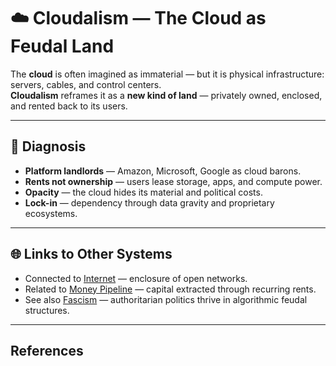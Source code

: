 # ☁️ Cloudalism — The Cloud as Feudal Land

The **cloud** is often imagined as immaterial — but it is physical infrastructure: servers, cables, and control centers.  
**Cloudalism** reframes it as a **new kind of land** — privately owned, enclosed, and rented back to its users.

---

## 🔎 Diagnosis

- **Platform landlords** — Amazon, Microsoft, Google as cloud barons.  
- **Rents not ownership** — users lease storage, apps, and compute power.  
- **Opacity** — the cloud hides its material and political costs.  
- **Lock-in** — dependency through data gravity and proprietary ecosystems.

---

## 🌐 Links to Other Systems

- Connected to [Internet](internet.md) — enclosure of open networks.  
- Related to [Money Pipeline](money_pipeline.md) — capital extracted through recurring rents.  
- See also [Fascism](../ideology/fascism.md) — authoritarian politics thrive in algorithmic feudal structures.

---

## References

[^1]: Jathan Sadowski, *Too Smart* (2020).  
[^2]: Yanis Varoufakis, *Technofeudalism* (2023).
